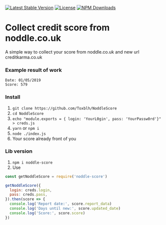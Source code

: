 [![Latest Stable Version](https://img.shields.io/npm/v/noddle-score.svg)](https://www.npmjs.com/package/noddle-score)
[![License](https://img.shields.io/npm/l/noddle-score.svg)](https://www.npmjs.com/package/noddle-score)
[![NPM Downloads](https://img.shields.io/npm/dt/noddle-score.svg)](https://www.npmjs.com/package/noddle-score)

# Collect credit score from noddle.co.uk

A simple way to collect your score from noddle.co.uk and new url creditkarma.co.uk

### Example result of work

```
Date: 01/05/2019
Score: 579
```

### Install

1. `git clone https://github.com/Toxblh/NoddleScore`
2. `cd NoddleScore`
3. `echo "module.exports = { login: 'YourL0gin', pass: 'YourPassw0rd'}" > creds.js`
4. `yarn` or `npm i`
5. `node ./index.js`
6. Your score already front of you

### Lib version

1. `npm i noddle-score`
2. Use

```js
const getNoddleScore = require('noddle-score')

getNoddleScore({
  login: creds.login,
  pass: creds.pass,
}).then(score => {
  console.log('Report date:', score.report_data)
  console.log('Days until new:', score.updated_date)
  console.log('Score:', score.score)
})
```
